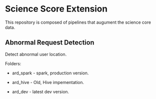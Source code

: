 # Science Score Extension

This repository is composed of pipelines that augument the science core data.

## Abnormal Request Detection

Detect abnormal user location.

Folders:

* ard_spark - spark, production version.

* ard_hive - Old, Hive impementation.

* ard_dev - latest dev version.


